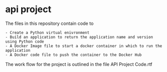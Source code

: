 # api project


The files in this repository contain code to 

    - Create a Python virtual enivronment
    - Build an application to return the application name and version using Python code
    - A Docker Image file to start a docker container in which to run the application 
    - A Docker code file to push the container to the Docker Hub
    
The work flow for the project is outlined in the file API Project Code.rtf
